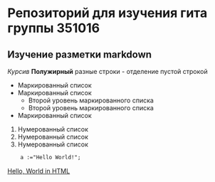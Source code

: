 # Репозиторий для изучения гита группы 351016

## Изучение разметки markdown

*Курсив*
**Полужирный** разные строки - отделение пустой строкой

* Маркированный список
* Маркированный список
    * Второй уровень маркированного списка
    * Второй уровень маркированного списка 
* Маркированный список

1. Нумерованный список
1. Нумерованный список
1. Нумерованный список

```pascal
    a :="Hello World!";
```
[Hello, World in HTML](/HTML/index.html)